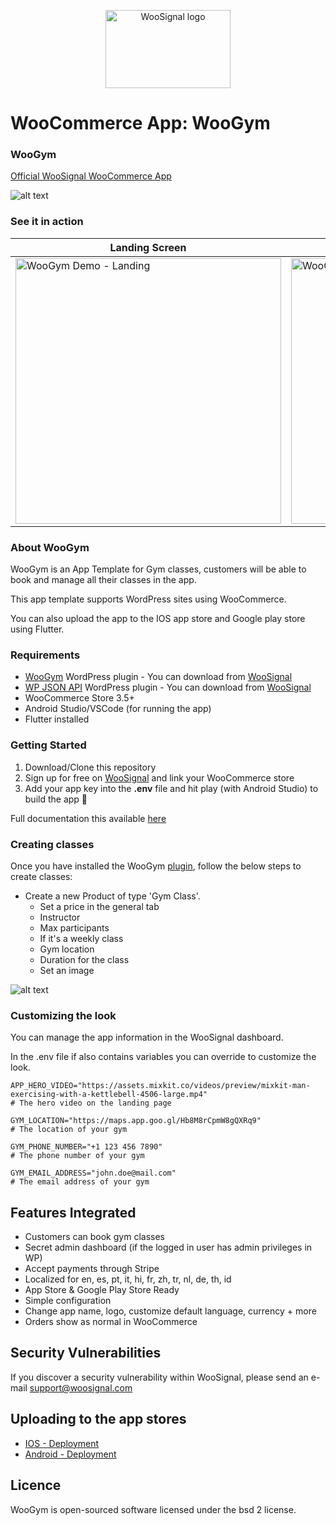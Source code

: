 <p align="center">
  <img width="200" height="125" src="https://woosignal.com/images/woosignal_logo_stripe_blue.png" alt="WooSignal logo">
</p>

# WooCommerce App: WooGym

### WooGym

[Official WooSignal WooCommerce App](https://woosignal.com)

![alt text](https://woosignal.com/images/woosignal-woogym-flutter-update-social-banner.png "WooCommerce app - WooGym")

### See it in action

| Landing Screen  |  Dashboard Screen |
| ------------ | ------------ |
| <img src="https://woosignal.com/images/woogym-demo-landing.gif" alt="WooGym Demo - Landing" height="425" />  |  <img src="https://woosignal.com/images/woogym-demo.gif" alt="WooGym Demo - Dashboard" height="425" />  |

### About WooGym

WooGym is an App Template for Gym classes, customers will be able to book and manage all their classes in the app.

This app template supports WordPress sites using WooCommerce.

You can also upload the app to the IOS app store and Google play store using Flutter.

### Requirements

- [WooGym](https://woosignal.com/plugins/wordpress/wp-woo-gym) WordPress plugin - You can download from [WooSignal](https://woosignal.com/plugins/wordpress/wp-woo-gym)
- [WP JSON API](https://woosignal.com/plugins/wordpress/wp-json-api) WordPress plugin - You can download from [WooSignal](https://woosignal.com/plugins/wordpress/wp-json-api)
- WooCommerce Store 3.5+
- Android Studio/VSCode (for running the app)
- Flutter installed

### Getting Started

1. Download/Clone this repository
2. Sign up for free on [WooSignal](https://woosignal.com) and link your WooCommerce store
3. Add your app key into the **.env** file and hit play (with Android Studio) to build the app 🥳

Full documentation this available [here](https://woosignal.com/docs/app/woogym)

### Creating classes

Once you have installed the WooGym [plugin](https://woosignal.com/plugins/wordpress/wp-woogym), follow the below steps to create classes:

* Create a new Product of type 'Gym Class'.
    * Set a price in the general tab
    * Instructor
    * Max participants
    * If it's a weekly class
    * Gym location
    * Duration for the class
    * Set an image

![alt text](https://woosignal.com/images/woo-gym-product-data.png "Creating Gym Classes in WooGym")

### Customizing the look

You can manage the app information in the WooSignal dashboard.

In the .env file if also contains variables you can override to customize the look.

```
APP_HERO_VIDEO="https://assets.mixkit.co/videos/preview/mixkit-man-exercising-with-a-kettlebell-4506-large.mp4"
# The hero video on the landing page

GYM_LOCATION="https://maps.app.goo.gl/Hb8M8rCpmW8gQXRq9"
# The location of your gym

GYM_PHONE_NUMBER="+1 123 456 7890"
# The phone number of your gym

GYM_EMAIL_ADDRESS="john.doe@mail.com"
# The email address of your gym
```

## Features Integrated

- Customers can book gym classes
- Secret admin dashboard (if the logged in user has admin privileges in WP)
- Accept payments through Stripe
- Localized for en, es, pt, it, hi, fr, zh, tr, nl, de, th, id
- App Store & Google Play Store Ready
- Simple configuration
- Change app name, logo, customize default language, currency + more
- Orders show as normal in WooCommerce

## Security Vulnerabilities
If you discover a security vulnerability within WooSignal, please send an e-mail support@woosignal.com

## Uploading to the app stores

- [IOS - Deployment](https://flutter.dev/docs/deployment/ios)
- [Android - Deployment](https://flutter.dev/docs/deployment/android)

## Licence
WooGym is open-sourced software licensed under the bsd 2 license.
